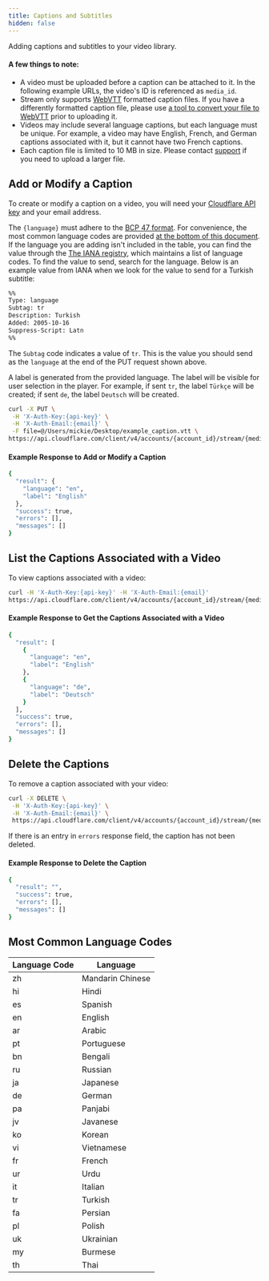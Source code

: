 ```yaml
---
title: Captions and Subtitles
hidden: false
---
```


Adding captions and subtitles to your video library.

#### A few things to note:

- A video must be uploaded before a caption can be attached to it. In the following
  example URLs, the video's ID is referenced as `media_id`.
- Stream only supports [WebVTT](https://developer.mozilla.org/en-US/docs/Web/API/WebVTT_API)
  formatted caption files. If you have a differently formatted caption file, please
  use [a tool to convert your file to WebVTT](https://subtitletools.com/convert-to-vtt-online)
  prior to uploading it.
- Videos may include several language captions, but each language must be unique.
  For example, a video may have English, French, and German captions associated
  with it, but it cannot have two French captions.
- Each caption file is limited to 10 MB in size. Please contact [support](support@cloudflare.com)
  if you need to upload a larger file.

## Add or Modify a Caption

To create or modify a caption on a video, you will need your
[Cloudflare API key](https://www.cloudflare.com/a/account/my-account)
and your email address.

The `{language}` must adhere to the [BCP 47 format](http://www.unicode.org/reports/tr35/#Unicode_Language_and_Locale_Identifiers).  For convenience, the most common 
language codes are provided [at the bottom of this document](#most-common-language-codes).
If the language you are adding isn't included in the table, you can find the value
through the [The IANA registry](https://www.iana.org/assignments/language-subtag-registry/language-subtag-registry), which maintains a list of language codes.  To find the
value to send, search for the language. Below is an example value from IANA when
we look for the value to send for a Turkish subtitle:

```bash
%%
Type: language
Subtag: tr
Description: Turkish
Added: 2005-10-16
Suppress-Script: Latn
%%
```

The `Subtag` code indicates a value of `tr`. This is the value you should send
as the `language` at the end of the PUT request shown above.

A label is generated from the provided language. The label will be visible for
user selection in the player. For example, if sent `tr`, the label `Türkçe` will
be created; if sent `de`, the label `Deutsch` will be created.

```bash
curl -X PUT \
 -H 'X-Auth-Key:{api-key}' \
 -H 'X-Auth-Email:{email}' \
 -F file=@/Users/mickie/Desktop/example_caption.vtt \
https://api.cloudflare.com/client/v4/accounts/{account_id}/stream/{media_id}/captions/{language}
```

#### Example Response to Add or Modify a Caption

```bash
{
  "result": {
    "language": "en",
    "label": "English"
  },
  "success": true,
  "errors": [],
  "messages": []
}
```

## List the Captions Associated with a Video

To view captions associated with a video:

```bash
curl -H 'X-Auth-Key:{api-key}' -H 'X-Auth-Email:{email}'
https://api.cloudflare.com/client/v4/accounts/{account_id}/stream/{media_id}/captions
```

#### Example Response to Get the Captions Associated with a Video

```bash
{
  "result": [
    {
      "language": "en",
      "label": "English"
    },
    {
      "language": "de",
      "label": "Deutsch"
    }
  ],
  "success": true,
  "errors": [],
  "messages": []
}
```

## Delete the Captions

To remove a caption associated with your video:

```bash
curl -X DELETE \
 -H 'X-Auth-Key:{api-key}' \
 -H 'X-Auth-Email:{email}' \
 https://api.cloudflare.com/client/v4/accounts/{account_id}/stream/{media_id}/captions/{language}
```

If there is an entry in `errors` response field, the caption has not been
deleted.

#### Example Response to Delete the Caption

```bash
{
  "result": "",
  "success": true,
  "errors": [],
  "messages": []
}
```


## Most Common Language Codes

| Language Code  |     Language     |
|----------------|------------------|
|       zh       | Mandarin Chinese |
|       hi       |       Hindi      |
|       es       |      Spanish     |
|       en       |      English     |
|       ar       |      Arabic      |
|       pt       |    Portuguese    |
|       bn       |      Bengali     |
|       ru       |      Russian     |
|       ja       |      Japanese    |
|       de       |      German      |
|       pa       |      Panjabi     |
|       jv       |     Javanese     |
|       ko       |      Korean      |
|       vi       |    Vietnamese    |
|       fr       |      French      |
|       ur       |       Urdu       |
|       it       |      Italian     |
|       tr       |      Turkish     |
|       fa       |      Persian     |
|       pl       |       Polish     |
|       uk       |     Ukrainian    |
|       my       |      Burmese     |
|       th       |       Thai       |
